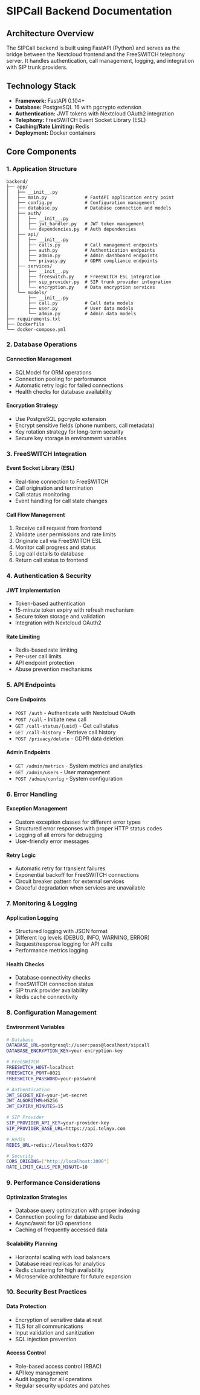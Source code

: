 # SIPCall Backend Documentation

## Architecture Overview

The SIPCall backend is built using FastAPI (Python) and serves as the bridge between the Nextcloud frontend and the FreeSWITCH telephony server. It handles authentication, call management, logging, and integration with SIP trunk providers.

## Technology Stack

- **Framework:** FastAPI 0.104+
- **Database:** PostgreSQL 16 with pgcrypto extension
- **Authentication:** JWT tokens with Nextcloud OAuth2 integration
- **Telephony:** FreeSWITCH Event Socket Library (ESL)
- **Caching/Rate Limiting:** Redis
- **Deployment:** Docker containers

## Core Components

### 1. Application Structure
```
backend/
├── app/
│   ├── __init__.py
│   ├── main.py              # FastAPI application entry point
│   ├── config.py            # Configuration management
│   ├── database.py          # Database connection and models
│   ├── auth/
│   │   ├── __init__.py
│   │   ├── jwt_handler.py   # JWT token management
│   │   └── dependencies.py  # Auth dependencies
│   ├── api/
│   │   ├── __init__.py
│   │   ├── calls.py         # Call management endpoints
│   │   ├── auth.py          # Authentication endpoints
│   │   ├── admin.py         # Admin dashboard endpoints
│   │   └── privacy.py       # GDPR compliance endpoints
│   ├── services/
│   │   ├── __init__.py
│   │   ├── freeswitch.py    # FreeSWITCH ESL integration
│   │   ├── sip_provider.py  # SIP trunk provider integration
│   │   └── encryption.py    # Data encryption services
│   └── models/
│       ├── __init__.py
│       ├── call.py          # Call data models
│       ├── user.py          # User data models
│       └── admin.py         # Admin data models
├── requirements.txt
├── Dockerfile
└── docker-compose.yml
```

### 2. Database Operations

#### Connection Management
- SQLModel for ORM operations
- Connection pooling for performance
- Automatic retry logic for failed connections
- Health checks for database availability

#### Encryption Strategy
- Use PostgreSQL pgcrypto extension
- Encrypt sensitive fields (phone numbers, call metadata)
- Key rotation strategy for long-term security
- Secure key storage in environment variables

### 3. FreeSWITCH Integration

#### Event Socket Library (ESL)
- Real-time connection to FreeSWITCH
- Call origination and termination
- Call status monitoring
- Event handling for call state changes

#### Call Flow Management
1. Receive call request from frontend
2. Validate user permissions and rate limits
3. Originate call via FreeSWITCH ESL
4. Monitor call progress and status
5. Log call details to database
6. Return call status to frontend

### 4. Authentication & Security

#### JWT Implementation
- Token-based authentication
- 15-minute token expiry with refresh mechanism
- Secure token storage and validation
- Integration with Nextcloud OAuth2

#### Rate Limiting
- Redis-based rate limiting
- Per-user call limits
- API endpoint protection
- Abuse prevention mechanisms

### 5. API Endpoints

#### Core Endpoints
- `POST /auth` - Authenticate with Nextcloud OAuth
- `POST /call` - Initiate new call
- `GET /call-status/{uuid}` - Get call status
- `GET /call-history` - Retrieve call history
- `POST /privacy/delete` - GDPR data deletion

#### Admin Endpoints
- `GET /admin/metrics` - System metrics and analytics
- `GET /admin/users` - User management
- `POST /admin/config` - System configuration

### 6. Error Handling

#### Exception Management
- Custom exception classes for different error types
- Structured error responses with proper HTTP status codes
- Logging of all errors for debugging
- User-friendly error messages

#### Retry Logic
- Automatic retry for transient failures
- Exponential backoff for FreeSWITCH connections
- Circuit breaker pattern for external services
- Graceful degradation when services are unavailable

### 7. Monitoring & Logging

#### Application Logging
- Structured logging with JSON format
- Different log levels (DEBUG, INFO, WARNING, ERROR)
- Request/response logging for API calls
- Performance metrics logging

#### Health Checks
- Database connectivity checks
- FreeSWITCH connection status
- SIP trunk provider availability
- Redis cache connectivity

### 8. Configuration Management

#### Environment Variables
```bash
# Database
DATABASE_URL=postgresql://user:pass@localhost/sipcall
DATABASE_ENCRYPTION_KEY=your-encryption-key

# FreeSWITCH
FREESWITCH_HOST=localhost
FREESWITCH_PORT=8021
FREESWITCH_PASSWORD=your-password

# Authentication
JWT_SECRET_KEY=your-jwt-secret
JWT_ALGORITHM=HS256
JWT_EXPIRY_MINUTES=15

# SIP Provider
SIP_PROVIDER_API_KEY=your-provider-key
SIP_PROVIDER_BASE_URL=https://api.telnyx.com

# Redis
REDIS_URL=redis://localhost:6379

# Security
CORS_ORIGINS=["http://localhost:3000"]
RATE_LIMIT_CALLS_PER_MINUTE=10
```

### 9. Performance Considerations

#### Optimization Strategies
- Database query optimization with proper indexing
- Connection pooling for database and Redis
- Async/await for I/O operations
- Caching of frequently accessed data

#### Scalability Planning
- Horizontal scaling with load balancers
- Database read replicas for analytics
- Redis clustering for high availability
- Microservice architecture for future expansion

### 10. Security Best Practices

#### Data Protection
- Encryption of sensitive data at rest
- TLS for all communications
- Input validation and sanitization
- SQL injection prevention

#### Access Control
- Role-based access control (RBAC)
- API key management
- Audit logging for all operations
- Regular security updates and patches